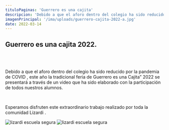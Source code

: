 ```yaml
---
tituloPaginas: 'Guerrero es una cajita'
descripcion: 'Debido a que el aforo dentro del colegio ha sido reducido por la pandemia de COVID , este año...'
imagenPrincipal: '/ima/uploads/guerrero-cajita-2022-a.jpg'
date: 2022-03-14
---
```


## Guerrero es una cajita 2022.

<br>

<br>

Debido a que el aforo dentro del colegio ha sido reducido por la pandemia de COVID , este año la tradicional feria de Guerrero es una Cajita” 2022 se presentará a través de un video que ha sido elaborado con la participación de todos nuestros alumnos. 

<br>


Esperamos disfruten este extraordinario trabajo realizado por toda la comunidad Lizardi .

![lizardi escuela segura](/ima/uploads/guerrero-cajita-2022-b.jpg)
![lizardi escuela segura](/ima/uploads/guerrero-cajita-2022-a.jpg)

